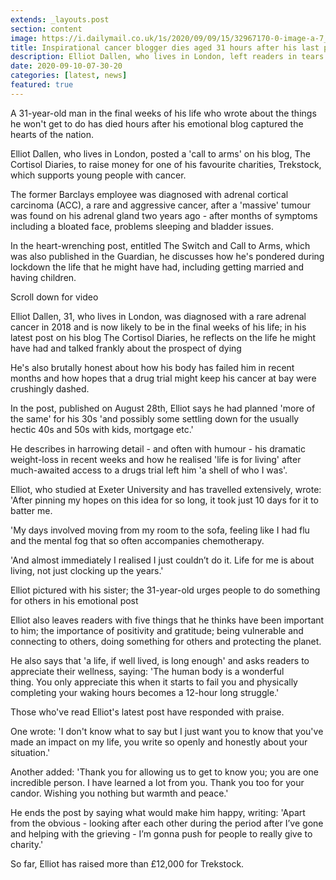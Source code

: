 ```yaml
---
extends: _layouts.post
section: content
image: https://i.dailymail.co.uk/1s/2020/09/09/15/32967170-0-image-a-7_1599660774662.jpg 
title: Inspirational cancer blogger dies aged 31 hours after his last piece was published  
description: Elliot Dallen, who lives in London, left readers in tears after he posted a call to arms on his blog, The Cortisol Diaries. Just hours after his moving piece was published, the 31-year-old passed away. 
date: 2020-09-10-07-30-20 
categories: [latest, news] 
featured: true 
--- 
```

A 31-year-old man in the final weeks of his life who wrote about the things he won't get to do has died hours after his emotional blog captured the hearts of the nation.  

Elliot Dallen, who lives in London, posted a 'call to arms' on his blog, The Cortisol Diaries, to raise money for one of his favourite charities, Trekstock, which supports young people with cancer.

The former Barclays employee was diagnosed with adrenal cortical carcinoma (ACC), a rare and aggressive cancer, after a 'massive' tumour was found on his adrenal gland two years ago - after months of symptoms including a bloated face, problems sleeping and bladder issues. 

In the heart-wrenching post, entitled The Switch and Call to Arms, which was also published in the Guardian, he discusses how he's pondered during lockdown the life that he might have had, including getting married and having children.  

Scroll down for video 

Elliot Dallen, 31, who lives in London, was diagnosed with a rare adrenal cancer in 2018 and is now likely to be in the final weeks of his life; in his latest post on his blog The Cortisol Diaries, he reflects on the life he might have had and talked frankly about the prospect of dying

He's also brutally honest about how his body has failed him in recent months and how hopes that a drug trial might keep his cancer at bay were crushingly dashed.

In the post, published on August 28th, Elliot says he had planned 'more of the same' for his 30s 'and possibly some settling down for the usually hectic 40s and 50s with kids, mortgage etc.' 

He describes in harrowing detail - and often with humour - his dramatic weight-loss in recent weeks and how he realised 'life is for living' after much-awaited access to a drugs trial left him 'a shell of who I was'.  

Elliot, who studied at Exeter University and has travelled extensively, wrote: 'After pinning my hopes on this idea for so long, it took just 10 days for it to batter me.

'My days involved moving from my room to the sofa, feeling like I had flu and the mental fog that so often accompanies chemotherapy. 

'And almost immediately I realised I just couldn’t do it. Life for me is about living, not just clocking up the years.'  

Elliot pictured with his sister; the 31-year-old urges people to do something for others in his emotional post

Elliot also leaves readers with five things that he thinks have been important to him; the importance of positivity and gratitude; being vulnerable and connecting to others, doing something for others and protecting the planet.

He also says that 'a life, if well lived, is long enough' and asks readers to appreciate their wellness, saying: 'The human body is a wonderful thing. You only appreciate this when it starts to fail you and physically completing your waking hours becomes a 12-hour long struggle.'







Those who've read Elliot's latest post have responded with praise. 

One wrote: 'I don't know what to say but I just want you to know that you've made an impact on my life, you write so openly and honestly about your situation.' 

Another added: 'Thank you for allowing us to get to know you; you are one incredible person. I have learned a lot from you. Thank you too for your candor. Wishing you nothing but warmth and peace.' 

He ends the post by saying what would make him happy, writing: 'Apart from the obvious - looking after each other during the period after I’ve gone and helping with the grieving - I’m gonna push for people to really give to charity.'  

So far, Elliot has raised more than £12,000 for Trekstock.

